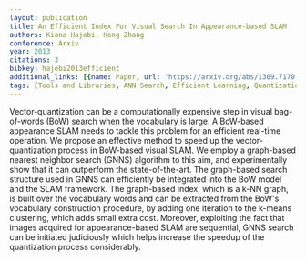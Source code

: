 ```yaml
---
layout: publication
title: An Efficient Index For Visual Search In Appearance-based SLAM
authors: Kiana Hajebi, Hong Zhang
conference: Arxiv
year: 2013
citations: 3
bibkey: hajebi2013efficient
additional_links: [{name: Paper, url: 'https://arxiv.org/abs/1309.7170'}]
tags: [Tools and Libraries, ANN Search, Efficient Learning, Quantization]
---
```

Vector-quantization can be a computationally expensive step in visual
bag-of-words (BoW) search when the vocabulary is large. A BoW-based appearance
SLAM needs to tackle this problem for an efficient real-time operation. We
propose an effective method to speed up the vector-quantization process in
BoW-based visual SLAM. We employ a graph-based nearest neighbor search (GNNS)
algorithm to this aim, and experimentally show that it can outperform the
state-of-the-art. The graph-based search structure used in GNNS can efficiently
be integrated into the BoW model and the SLAM framework. The graph-based index,
which is a k-NN graph, is built over the vocabulary words and can be extracted
from the BoW's vocabulary construction procedure, by adding one iteration to
the k-means clustering, which adds small extra cost. Moreover, exploiting the
fact that images acquired for appearance-based SLAM are sequential, GNNS search
can be initiated judiciously which helps increase the speedup of the
quantization process considerably.